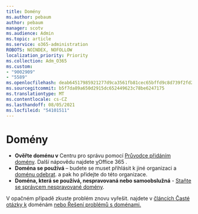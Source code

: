 ```yaml
---
title: Domény
ms.author: pebaum
author: pebaum
manager: scotv
ms.audience: Admin
ms.topic: article
ms.service: o365-administration
ROBOTS: NOINDEX, NOFOLLOW
localization_priority: Priority
ms.collection: Adm_O365
ms.custom:
- "9002909"
- "5589"
ms.openlocfilehash: deab64517985921277d9ca3561fb81cec65bffd9c8d739f2fd2f891f1b35b381
ms.sourcegitcommit: b5f7da89a650d2915dc652449623c78be6247175
ms.translationtype: MT
ms.contentlocale: cs-CZ
ms.lasthandoff: 08/05/2021
ms.locfileid: "54101511"
---
```

# <a name="domains"></a>Domény

- **Ověřte doménu v** Centru pro správu pomocí [Průvodce přidáním domény](https://admin.microsoft.com/Adminportal#/Domains/Wizard). Další nápovědu najdete [v](https://docs.microsoft.com/microsoft-365/admin/setup/add-domain?view=o365-worldwide)Office 365 .
- **Doména se používá** – budete se muset přihlásit k jiné organizaci a [doménu odebrat](https://docs.microsoft.com/microsoft-365/admin/get-help-with-domains/remove-a-domain?view=o365-worldwide). a pak ho přidejte do této organizace.
- **Doména, která se používá, nespravovaná nebo samoobslužná**  -  [Staňte se správcem nespravované domény](https://docs.microsoft.com/azure/active-directory/users-groups-roles/domains-admin-takeover).

V opačném případě zkuste problém znovu vyřešit. najdete v [článcích Časté otázky k](https://docs.microsoft.com/microsoft-365/admin/setup/domains-faq?view=o365-worldwide) doménám [nebo Řešení problémů s doménami.](https://docs.microsoft.com/microsoft-365/admin/get-help-with-domains/find-and-fix-issues?view=o365-worldwide)
